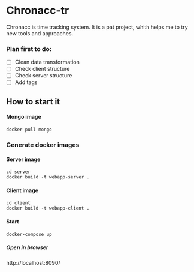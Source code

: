 # Chronacc-tr

Chronacc is time tracking system. It is a pat project, whith helps me to try new tools and approaches. 

### Plan first to do:

- [ ] Clean data transformation
- [ ] Check client structure
- [ ] Check server structure
- [ ] Add tags

## How to start it

#### Mongo image
```
docker pull mongo
```

### Generate docker images

#### Server image
```
cd server
docker build -t webapp-server .
```

#### Client image
```
cd client
docker build -t webapp-client .
```

#### Start
```
docker-compose up
```

##### Open in browser
http://localhost:8090/

